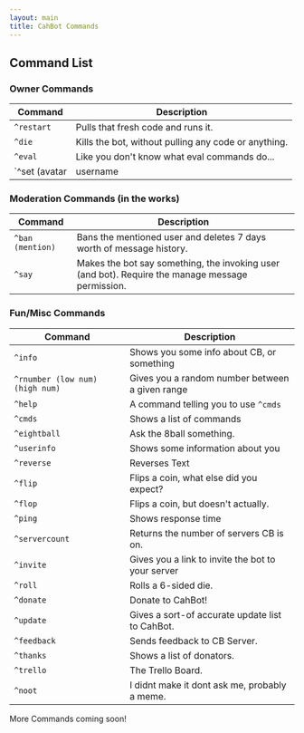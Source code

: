 ```yaml
---
layout: main
title: CahBot Commands
---
```


## Command List

### Owner Commands

Command | Description
-------|-------
`^restart` | Pulls that fresh code and runs it.
`^die` | Kills the bot, without pulling any code or anything.
`^eval` | Like you don't know what eval commands do...
`^set (avatar|username|game|status) (args)` | Sets stuff

### Moderation Commands (in the works)

Command | Description
-------|-------
`^ban (mention)` | Bans the mentioned user and deletes 7 days worth of message history.
`^say` | Makes the bot say something, the invoking user (and bot). Require the manage message permission.

### Fun/Misc Commands

Command | Description
-------|-------
`^info` | Shows you some info about CB, or something
`^rnumber (low num) (high num)` | Gives you a random number between a given range
`^help` | A command telling you to use `^cmds`
`^cmds` | Shows a list of commands
`^eightball` | Ask the 8ball something.
`^userinfo` | Shows some information about you
`^reverse` | Reverses Text
`^flip` | Flips a coin, what else did you expect?
`^flop` | Flips a coin, but doesn't actually.
`^ping` | Shows response time
`^servercount` | Returns the number of servers CB is on.
`^invite` | Gives you a link to invite the bot to your server
`^roll` | Rolls a 6-sided die.
`^donate` | Donate to CahBot!
`^update` | Gives a sort-of accurate update list to CahBot.
`^feedback` | Sends feedback to CB Server.
`^thanks` | Shows a list of donators.
`^trello` | The Trello Board.
`^noot` | I didnt make it dont ask me, probably a meme.

More Commands coming soon!
